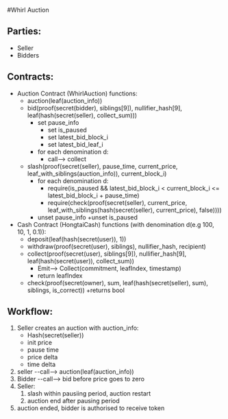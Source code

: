 #Whirl Auction

Parties:
-------
- Seller
- Bidders

Contracts:
----------
- Auction Contract (WhirlAuction) functions:
    - auction(leaf(auction_info))
    - bid(proof(secret(bidder), siblings[9]), nullifier_hash[9], leaf(hash(secret(seller), collect_sum)))
        * set pause_info
            + set is_paused
            + set latest_bid_block_i
            + set latest_bid_leaf_i
        * for each denomination d:
            + call--> collect
    - slash(proof(secret(seller), pause_time, current_price, leaf_with_siblings(auction_info)), current_block_i)
        * for each denomination d:
            + require(is_paused && latest_bid_block_i < current_block_i <= latest_bid_block_i + pause_time)
            + require(check(proof(secret(seller), current_price, leaf_with_siblings(hash(secret(seller), current_price), false))))
        * unset pause_info
            +unset is_paused
- Cash Contract (HongtaiCash) functions (with denomination d(e.g 100, 10, 1, 0.1)):
    * deposit(leaf(hash(secret(user)), 1))
    * withdraw(proof(secret(user), siblings), nullifier_hash, recipient)
    * collect(proof(secret(user), siblings[9]), nullifier_hash[9], leaf(hash(secret(user)), collect_sum))
        + Emit--> Collect(commitment, leafIndex, timestamp)
        + return leafIndex
    * check(proof(secret(owner), sum, leaf(hash(secret(seller), sum), siblings, is_correct))
        +returns bool

Workflow:
--------
1) Seller creates an auction with auction_info:
    - Hash(secret(seller))
    - init price
    - pause time
    - price delta
    - time delta
2) seller --call--> auction(leaf(auction_info))
3) Bidder --call--> bid before price goes to zero
4) Seller:
    1) slash within pausiing period, auction restart
    2) auction end after pausing period
5) auction ended, bidder is authorised to receive token
